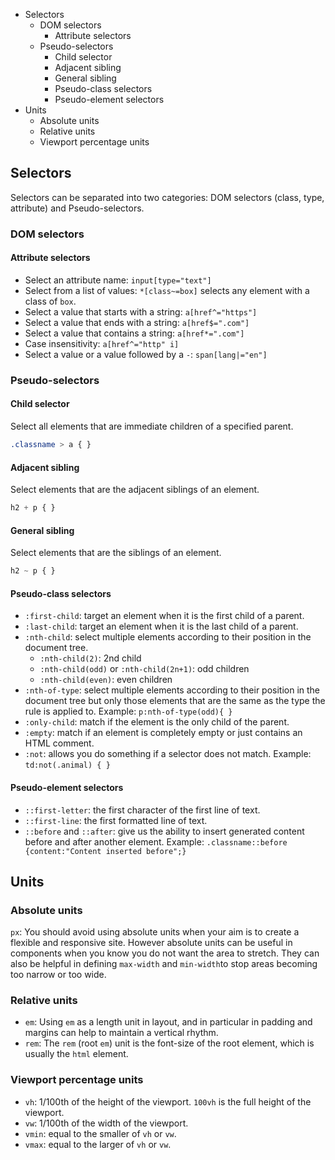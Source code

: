 <!-- MarkdownTOC -->

- Selectors
	- DOM selectors
		- Attribute selectors
	- Pseudo-selectors
		- Child selector
		- Adjacent sibling
		- General sibling
		- Pseudo-class selectors
		- Pseudo-element selectors
- Units
	- Absolute units
	- Relative units
	- Viewport percentage units

<!-- /MarkdownTOC -->


## Selectors

Selectors can be separated into two categories: DOM selectors (class, type, attribute) and Pseudo-selectors.

### DOM selectors

#### Attribute selectors
- Select an attribute name: `input[type="text"]`
- Select from a list of values: `*[class~=box]` selects any element with a class of `box`.
- Select a value that starts with a string: `a[href^="https"]`
- Select a value that ends with a string: `a[href$=".com"]`
- Select a value that contains a string: `a[href*=".com"]`
- Case insensitivity: `a[href^="http" i]`
- Select a value or a value followed by a `-`: `span[lang|="en"]`

### Pseudo-selectors

#### Child selector

Select all elements that are immediate children of a specified parent. 

```css
.classname > a { }
```

#### Adjacent sibling

Select elements that are the adjacent siblings of an element.

```css
h2 + p { }
```

#### General sibling
Select elements that are the siblings of an element.

```css
h2 ~ p { }
```

#### Pseudo-class selectors
- `:first-child`: target an element when it is the first child of a parent.
- `:last-child`: target an element when it is the last child of a parent. 
- `:nth-child`: select multiple elements according to their position in the document tree. 
	- `:nth-child(2)`: 2nd child
	- `:nth-child(odd)` or `:nth-child(2n+1)`: odd children
	- `:nth-child(even)`: even children
- `:nth-of-type`: select multiple elements according to their position in the document tree but only those elements that are the same as the type the rule is applied to. Example: `p:nth-of-type(odd){ }`
- `:only-child`: match if the element is the only child of the parent.
- `:empty`: match if an element is completely empty or just contains an HTML comment.
- `:not`: allows you do something if a selector does not match. Example: `td:not(.animal) { }`

#### Pseudo-element selectors
- `::first-letter`: the first character of the first line of text.
- `::first-line`: the first formatted line of text.
- `::before` and `::after`: give us the ability to insert generated content before and after another element. Example: `.classname::before {content:"Content inserted before";}`

## Units

### Absolute units

`px`: You should avoid using absolute units when your aim is to create a flexible and responsive site. However absolute units can be useful in components when you know you do not want the area to stretch. They can also be helpful in defining `max-width` and `min-width`to stop areas becoming too narrow or too wide.

### Relative units

- `em`: Using `em` as a length unit in layout, and in particular in padding and margins can help to maintain a vertical rhythm.
- `rem`: The `rem` (root `em`) unit is the font-size of the root element, which is usually the `html` element.

### Viewport percentage units

- `vh`: 1/100th of the height of the viewport. `100vh` is the full height of the viewport.
- `vw`: 1/100th of the width of the viewport.
- `vmin`: equal to the smaller of `vh` or `vw`.
- `vmax`: equal to the larger of `vh` or `vw`.
